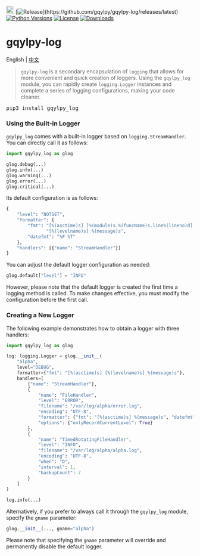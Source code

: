 [<img alt="LOGO" src="http://www.gqylpy.com/static/img/favicon.ico" height="21" width="21"/>](http://www.gqylpy.com)
[![Release](https://img.shields.io/github/release/gqylpy/gqylpy-log.svg?style=flat-square")](https://github.com/gqylpy/gqylpy-log/releases/latest)
[![Python Versions](https://img.shields.io/pypi/pyversions/gqylpy_log)](https://pypi.org/project/gqylpy_log)
[![License](https://img.shields.io/pypi/l/gqylpy_log)](https://github.com/gqylpy/gqylpy-log/blob/master/LICENSE)
[![Downloads](https://pepy.tech/badge/gqylpy_log)](https://pepy.tech/project/gqylpy_log)

# gqylpy-log
English | [中文](https://github.com/gqylpy/gqylpy-log/blob/master/README_CN.md)

> `gqylpy-log` is a secondary encapsulation of `logging` that allows for more convenient and quick creation of loggers. Using the `gqylpy_log` module, you can rapidly create `logging.Logger` instances and complete a series of logging configurations, making your code cleaner.

<kbd>pip3 install gqylpy_log</kbd>

### Using the Built-in Logger

`gqylpy_log` comes with a built-in logger based on `logging.StreamHandler`. You can directly call it as follows:
```python
import gqylpy_log as glog

glog.debug(...)
glog.info(...)
glog.warning(...)
glog.error(...)
glog.critical(...)
```

Its default configuration is as follows:
```python
{
    "level": "NOTSET",
    "formatter": {
        "fmt": "[%(asctime)s] [%(module)s.%(funcName)s.line%(lineno)d] "
               "[%(levelname)s] %(message)s",
        "datefmt": "%F %T"
    },
    "handlers": [{"name": "StreamHandler"}]
}
```

You can adjust the default logger configuration as needed:
```python
glog.default["level"] = "INFO"
```
However, please note that the default logger is created the first time a logging method is called. To make changes effective, you must modify the configuration before the first call.

### Creating a New Logger

The following example demonstrates how to obtain a logger with three handlers:
```python
import gqylpy_log as glog

log: logging.Logger = glog.__init__(
    "alpha",
    level="DEBUG",
    formatter={"fmt": "[%(asctime)s] [%(levelname)s] %(message)s"},
    handlers=[
        {"name": "StreamHandler"},
        {
            "name": "FileHandler",
            "level": "ERROR",
            "filename": "/var/log/alpha/error.log",
            "encoding": "UTF-8",
            "formatter": {"fmt": "[%(asctime)s] %(message)s", "datefmt": "%c"},
            "options": {"onlyRecordCurrentLevel": True}
        },
        {
            "name": "TimedRotatingFileHandler",
            "level": "INFO",
            "filename": "/var/log/alpha/alpha.log",
            "encoding": "UTF-8",
            "when": "D",
            "interval": 1,
            "backupCount": 7
        }
    ]
)

log.info(...)
```

Alternatively, if you prefer to always call it through the `gqylpy_log` module, specify the `gname` parameter:
```python
glog.__init__(..., gname="alpha")
```
Please note that specifying the `gname` parameter will override and permanently disable the default logger.
